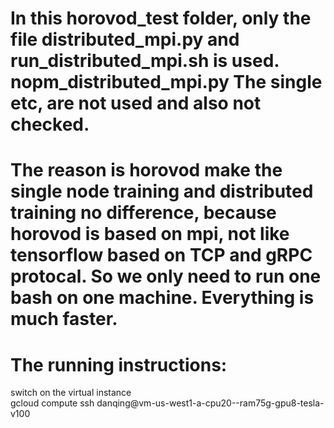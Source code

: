 # In this horovod\_test folder, only the file distributed\_mpi.py and run\_distributed\_mpi.sh is used. nopm\_distributed_mpi.py The single etc, are not used and also not checked.

# The reason is horovod make the single node training and distributed training no difference, because horovod is based on mpi, not like tensorflow based on TCP and gRPC protocal. So we only need to run one bash on one machine. Everything is much faster.


# The running instructions:
switch on the virtual instance   
gcloud compute ssh danqing@vm-us-west1-a-cpu20--ram75g-gpu8-tesla-v100
